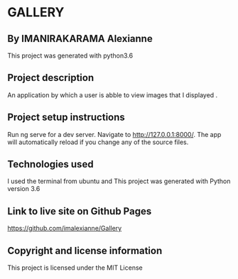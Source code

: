 # GALLERY

## By IMANIRAKARAMA Alexianne
This project was generated with python3.6

## Project description
An application by which a user is abble to view images that I displayed .

## Project setup instructions
Run ng serve for a dev server. Navigate to http://127.0.0.1:8000/. The app will automatically reload if you change any of the source files.

## Technologies used
I used the terminal from ubuntu and This project was generated with Python version 3.6

## Link to live site on Github Pages
https://github.com/imalexianne/Gallery

## Copyright and license information
This project is licensed under the MIT License